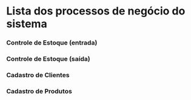 # Lista dos processos de negócio do sistema

### Controle de Estoque (entrada)

### Controle de Estoque (saída)

### Cadastro de Clientes

### Cadastro de Produtos
